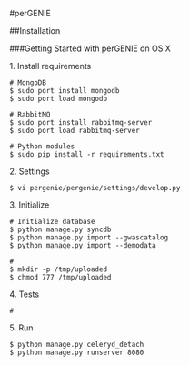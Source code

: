 #perGENIE

##Installation

###Getting Started with perGENIE on OS X

1\. Install requirements

```
# MongoDB
$ sudo port install mongodb
$ sudo port load mongodb

# RabbitMQ
$ sudo port install rabbitmq-server
$ sudo port load rabbitmq-server

# Python modules
$ sudo pip install -r requirements.txt
```

2\. Settings

```
$ vi pergenie/pergenie/settings/develop.py
```

3\. Initialize

```
# Initialize database
$ python manage.py syncdb
$ python manage.py import --gwascatalog
$ python manage.py import --demodata

#
$ mkdir -p /tmp/uploaded
$ chmod 777 /tmp/uploaded
```

4\. Tests

```
#
```

5\. Run

```
$ python manage.py celeryd_detach
$ python manage.py runserver 8080
```
